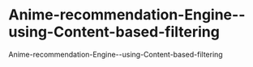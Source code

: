 # Anime-recommendation-Engine--using-Content-based-filtering
Anime-recommendation-Engine--using-Content-based-filtering
